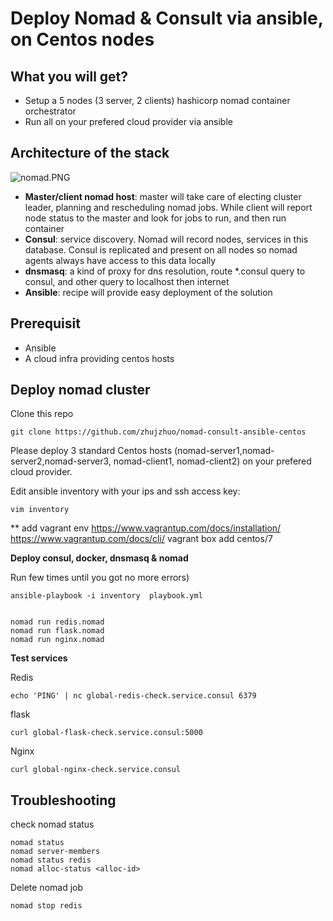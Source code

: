 # Deploy Nomad & Consult via ansible, on Centos nodes #

## What you will get? ###

* Setup a 5 nodes (3 server, 2 clients) hashicorp nomad container orchestrator
* Run all on your prefered cloud provider via ansible


## Architecture of the stack

![nomad.PNG](https://github.com/gregbkr/nomad-consult-ansible-centos/raw/master/nomad.PNG)

- **Master/client nomad host**: master will take care of electing cluster leader, planning and rescheduling nomad jobs. While client will report node status to the master and look for jobs to run, and then run container
- **Consul**: service discovery. Nomad will record nodes, services in this database. Consul is replicated and  present on all nodes so nomad agents always have access to this data locally
- **dnsmasq**: a kind of proxy for dns resolution, route *.consul query to consul, and other query to localhost then internet
- **Ansible**: recipe will provide easy deployment of the solution

## Prerequisit

* Ansible
* A cloud infra providing centos hosts

## Deploy nomad cluster

Clone this repo

    git clone https://github.com/zhujzhuo/nomad-consult-ansible-centos

Please deploy 3 standard Centos hosts (nomad-server1,nomad-server2,nomad-server3, nomad-client1, nomad-client2) on your prefered cloud provider.

Edit ansible inventory with your ips and ssh access key:

    vim inventory

** add vagrant env
https://www.vagrantup.com/docs/installation/
https://www.vagrantup.com/docs/cli/
vagrant box add centos/7

**Deploy consul, docker, dnsmasq & nomad**

Run few times until you got no more errors)

    ansible-playbook -i inventory  playbook.yml


    nomad run redis.nomad
    nomad run flask.nomad
    nomad run nginx.nomad

**Test services**

Redis

    echo 'PING' | nc global-redis-check.service.consul 6379

flask
  
    curl global-flask-check.service.consul:5000
 
Nginx

    curl global-nginx-check.service.consul
 

## Troubleshooting

check nomad status

    nomad status
    nomad server-members
    nomad status redis
    nomad alloc-status <alloc-id>

Delete nomad job

    nomad stop redis
